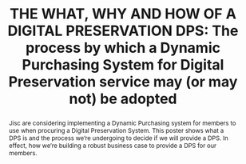 ---
abstract: Jisc are considering implementing a Dynamic Purchasing system for members
  to use when procuring a Digital Preservation System. This poster shows what a DPS
  is and the process we’re undergoing to decide if we will provide a DPS. In effect,
  how we’re building a robust business case to provide a DPS for our members.
creators:
- Stokes, Paul
- Colbron, Karen
date: null
document_url: https://www.ideals.illinois.edu/items/128266/bitstreams/428895/data.pdf
grand_parent: iPRES
institutions: []
keywords:
- dynamic purchasing system
- jisc
- procurement
landing_page_url: https://hdl.handle.net/2142/121062
language: eng
layout: publication
license: CC-BY 4.0 International
notes_url: null
parent: iPRES 2023
publication_type: paper
size: null
slides_url: null
source_name: iPRES
title: 'THE WHAT, WHY AND HOW OF A DIGITAL PRESERVATION DPS: The process by which
  a Dynamic Purchasing System for Digital Preservation service may (or may not) be
  adopted'
year: 2023
---